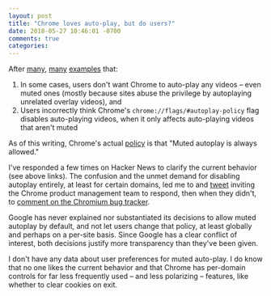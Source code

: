 ```yaml
---
layout: post
title: "Chrome loves auto-play, but do users?"
date: 2018-05-27 10:46:01 -0700
comments: true
categories:
---
```


After [many](https://news.ycombinator.com/item?id=17036803#17037992), [many](https://news.ycombinator.com/item?id=16367457#16370471) [examples](https://news.ycombinator.com/item?id=17008991#17009630) that:

1. In some cases, users don't want Chrome to auto-play any videos – even muted ones (mostly because sites abuse the privilege by autoplaying unrelated overlay videos), and
2. Users incorrectly think Chrome's `chrome://flags/#autoplay-policy` flag disables auto-playing videos, when it only affects auto-playing videos that aren't muted

As of this writing, Chrome's actual [policy](https://developers.google.com/web/updates/2017/09/autoplay-policy-changes#new-behaviors) is that "Muted autoplay is always allowed."

I've responded a few times on Hacker News to clarify the current behavior (see above links). The confusion and the unmet demand for disabling autoplay entirely, at least for certain domains, led me to and [tweet](https://twitter.com/troyd/status/994578157058441217) inviting the Chrome product management team to respond, then when they didn't, to [comment on the Chromium bug tracker](https://bugs.chromium.org/p/chromium/issues/detail?id=840866#c126).

Google has never explained nor substantiated its decisions to allow muted autoplay by default, and not let users change that policy, at least globally and perhaps on a per-site basis. Since Google has a clear conflict of interest, both decisions justify more transparency than they've been given.

I don't have any data about user preferences for muted auto-play. I do know that no one likes the current behavior and that Chrome has per-domain controls for far less frequently used – and less polarizing – features, like whether to clear cookies on exit.
